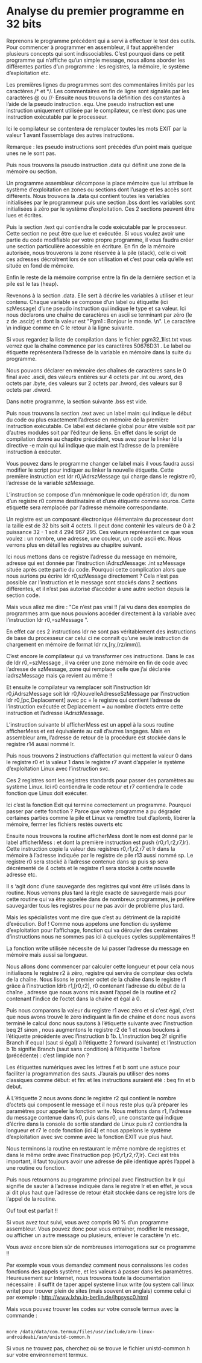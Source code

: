 # Analyse du premier programme en 32 bits
Reprenons le programme précédent qui a servi à effectuer le test des outils.
Pour commencer à programmer en assembleur, il faut appréhender plusieurs concepts qui sont indissociables.
C’est pourquoi dans ce petit programme qui n’affiche qu’un simple message, nous allons aborder les différentes parties d’un programme : les registres, la mémoire, le système d’exploitation etc.

Les premières lignes du programmes sont des commentaires limités par les caractères /* et */. Les commentaires en fin de ligne sont signalés par les caractères @ ou //·
Ensuite nous trouvons la définition des constantes à l’aide de la pseudo instruction .equ. Une pseudo instruction est une instruction uniquement utilisée par le compilateur, ce n’est donc pas une instruction exécutable par le processeur.

Ici le compilateur se contentera de remplacer toutes les mots EXIT par la valeur 1 avant l’assemblage des autres instructions.

Remarque : les pseudo instructions sont précédés d’un point mais quelque unes ne le sont pas.

Puis nous trouvons la pseudo instruction .data qui définit une zone de la mémoire ou section.

Un programme assembleur décompose la place mémoire que lui attribue le système d’exploitation en zones ou sections dont l’usage et les accès sont différents. 
Nous trouvons la .data qui contient toutes les variables initialisées par le programmeur puis une section .bss dont les variables sont initialisées à zéro par le système d’exploitation. Ces 2 sections peuvent être lues et écrites.

Puis la section .text qui contiendra le code exécutable par le processeur. Cette section ne peut être que lue et exécutée. Si vous voulez avoir une partie du code modifiable par votre propre programme, il vous faudra créer une section particulière accessible en écriture.
En fin de la mémoire autorisée, nous trouverons la zone réservée à la pile (stack), celle ci voit ces adresses décroitrent lors de son utilisation et c’est pour cela qu’elle est située en fond de mémoire. 

Enfin le reste de la mémoire comprise entre la fin de la dernière section et la pile est le tas (heap).

Revenons à la section .data. Elle sert à décrire les variables à utiliser et leur contenu. Chaque variable se compose d’un label ou étiquette (ici szMessage) d’une pseudo instruction qui indique le type et sa valeur. Ici nous déclarons une chaîne de caractères en ascii se terminant par zéro (le z de .asciz) et dont la valeur est "Pgm1 : Bonjour le monde. \n". Le caractère \n indique comme en C le retour à la ligne suivante.

Si vous regardez la liste de compilation dans le fichier  pgm32_1list.txt vous verrez que la chaîne commence par les caractères  50676D31 .
Le label ou étiquette représentera l’adresse de la variable en mémoire dans la suite du programme.

Nous pouvons déclarer en mémoire des chaînes de caractères sans le 0 final avec .ascii, des valeurs entières sur 4 octets par .int ou .word, des octets par .byte, des valeurs sur 2 octets par .hword, des valeurs sur 8 octets par .dword.

Dans notre programme, la section suivante .bss est vide.

Puis nous trouvons la section .text avec un label main: qui indique le début du code ou plus exactement l’adresse en mémoire de la première instruction exécutable. Ce label est déclarée global pour être visible soit par d’autres modules soit par l’éditeur de liens. En effet dans le script de compilation donné au chapitre précédent, vous avez pour le linker ld la directive -e main qui lui indique que main est l’adresse de la première instruction à exécuter. 

Vous pouvez dans le programme changer ce label mais il vous faudra aussi modifier le script pour indiquer au linker la nouvelle étiquette.
Cette première instruction est ldr r0,iAdrszMessage qui charge dans le registre r0, l’adresse de la variable szMessage.

L’instruction se compose d’un mnémonique le code opération ldr, du nom d’un registre r0 comme destinataire et d’une étiquette comme source. Cette etiquette sera remplacée par l'adresse mémoire correspondante.

Un registre est un composant électronique élémentaire du processeur dont la taille est de 32 bits soit 4 octets. Il peut donc contenir les valeurs de 0 à 2 puissance 32 - 1 soit 4 294 967 295. Ces valeurs représentent ce que vous voulez : un nombre, une adresse, une couleur, un code ascii etc. Nous verrons plus en détail les registres au chapitre suivant.

Ici nous mettons dans ce registre l’adresse du message en mémoire, adresse qui est donnée par l’instruction iAdrszMessage: .int szMessage située après cette partie du code. Pourquoi cette complication alors que nous aurions pu écrire ldr r0,szMessage directement ? Cela n’est pas possible car l’instruction et le message sont stockés dans 2 sections différentes, et il n’est pas autorisé d’accéder à une autre section depuis la section code.

Mais vous allez me dire : "Ce n’est pas vrai !! j’ai vu dans des exemples de programmes arm que nous pouvions accéder directement à la variable avec l’instruction ldr r0,=szMessage ".

En effet car ces 2 instructions ldr ne sont pas véritablement des instructions de base du processeur car celui ci ne connaît qu’une seule instruction de chargement en mémoire de format ldr rx,[ry,(rz/imm)]. 

C’est encore le compilateur qui va transformer ces instructions. Dans le cas de ldr r0,=szMessage , il va créer une zone mémoire en fin de code avec l’adresse de szMessage, zone qui remplace celle que j’ai déclarée iadrszMessage mais ça revient au même !!

Et ensuite le compilateur va remplacer soit l’instruction ldr r0,iAdrszMessage soit ldr r0,NouvelleAdresseSzMessage par l’instruction ldr r0,[pc,Deplacement] avec pc = le registre qui contient l’adresse de l’instruction exécutée et Deplacement = au nombre d’octets entre cette instruction et l’adresse  iAdrszMessage.

L’instruction suivante bl afficherMess est un appel à la sous routine afficherMess et est équivalente au call d’autres langages. Mais en assembleur arm, l’adresse de retour de la procédure est stockée dans le registre r14 aussi nommé  lr.

Puis nous trouvons 2 instructions d’affectation qui mettent la valeur 0 dans le registre r0 et la valeur 1 dans le registre r7 avant d’appeler le système d’exploitation Linux avec l’instruction svc. 

Ces 2 registres sont les registres standards pour passer des paramètres au système Linux. Ici r0 contiendra le code retour et r7 contiendra le code fonction que Linux doit exécuter. 

Ici c’est la fonction Exit qui termine correctement un programme. Pourquoi passer par cette fonction ? Parce que votre programme a pu dégrader certaines parties comme la pile et Linux va remettre tout d’aplomb, libérer la mémoire, fermer les fichiers restés ouverts etc 

Ensuite nous trouvons la routine afficherMess dont le nom est donné par le label afficherMess : et dont la première instruction est push {r0,r1,r2,r7,lr}.
Cette instruction copie la valeur des registres r0,r1,r2,r7 et lr dans la mémoire à l’adresse indiquée par le registre de pile r13 aussi nommé sp. Le registre r0 sera stocké à l’adresse contenue dans sp puis sp sera décrémenté de 4 octets et le registre r1 sera stocké à cette nouvelle adresse etc.

Il s ‘agit donc d’une sauvegarde des registres qui vont être utilisés dans la routine. Nous verrons plus tard la règle exacte de sauvegarde mais  pour cette routine qui va être appelée dans de nombreux programmes, je préfère sauvegarder tous les registres pour ne pas avoir de problème plus tard. 

Mais les spécialistes vont me dire que c’est au détriment de la rapidité d’exécution. Bof ! Comme nous appelons une fonction du système d’exploitation pour l’affichage, fonction qui va dérouler des centaines d’instructions nous ne sommes pas ici à quelques cycles supplémentaires !!

La fonction write utilisée nécessite de lui passer l’adresse du message en mémoire mais aussi sa longueur. 

Nous allons donc commencer par calculer cette longueur et pour cela nous initialisons le registre r2 à zéro, registre qui servira de compteur des octets de la chaîne.
Nous lisons le premier octet de la chaîne  dans le registre r1 grâce à l’instruction ldrb r1,[r0,r2], r0 contenant l’adresse du début de la chaîne , adresse que nous avons mis avant l’appel de la routine et r2 contenant l’indice de l’octet dans la chaîne et égal à  0.

Puis nous comparons la valeur du  registre r1 avec zéro et si c'est égal, c’est que nous avons trouvé le zero indiquant la fin de chaîne et donc nous avons terminé le calcul donc nous sautons à l’étiquette suivante avec l’instruction beq 2f  sinon , nous augmentons le registre r2 de 1 et nous bouclons à l’étiquette précédente avec l’instruction b 1b.
L’instruction beq 2f signifie Branch if equal (saut si égal) à l’étiquette 2 forward (suivante) et l’instruction b 1b signifie Branch (saut sans condition) à l’étiquette 1 before (précédente) : c’est limpide non ?

Les étiquettes numériques avec les lettres f et b sont une astuce pour faciliter la programmation des sauts. J’aurais pu utiliser des noms classiques comme début: et fin: et les instructions auraient été : beq fin et b debut.

À L’étiquette 2 nous avons donc le registre r2 qui contient le nombre d’octets qui composent le message et il nous reste plus qu’à préparer les paramètres pour appeler la fonction write. Nous mettons dans r1, l’adresse du message contenue dans r0, puis dans r0, une constante qui indique d’écrire dans la console de sortie standard de Linux puis r2 contiendra la longueur et r7 le code fonction (ici 4) et nous appelons le système d’exploitation avec svc comme avec la fonction EXIT vue plus haut.

Nous terminons la routine en restaurant le même nombre de registres et dans le même ordre avec l’instruction pop {r0,r1,r2,r7,lr}. Ceci est très important, il faut toujours avoir une adresse de pile identique après l’appel à une routine ou fonction.

Puis nous retournons au programme principal avec l’instruction bx lr qui signifie de sauter à l’adresse indiquée dans le registre lr et en effet, je vous ai dit plus haut que l’adresse de retour était stockée dans ce registre lors de l’appel de la routine.

Ouf tout est parfait !! 

Si vous avez tout suivi, vous avez compris 90 % d’un programme assembleur. Vous pouvez donc pour vous entraîner, modifier le message, ou afficher un autre message ou plusieurs, enlever le caractère \n etc.

Vous avez encore bien sûr de nombreuses interrogations sur ce programme !! 

Par exemple vous vous demandez comment nous connaissons les codes fonctions des appels système, et les valeurs à passer dans les paramètres. Heureusement sur Internet, nous trouvons toute la documentation nécessaire : il suffit de taper appel systeme linux write (ou system call linux write) pour trouver plein de sites (mais souvent en anglais) comme celui ci par exemple :
http://www.lxhp.in-berlin.de/lhpsysc0.html

Mais vous pouvez trouver les codes sur votre console termux avec la commande :

```shell

more /data/data/com.termux/files/usr/include/arm-linux-androideabi/asm/unistd-common.h

```

Si vous ne trouvez pas, cherchez où se trouve le fichier unistd-common.h sur votre environnement termux.
